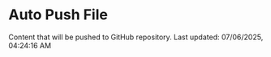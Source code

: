 # Auto Push File

Content that will be pushed to GitHub repository.
Last updated: 07/06/2025, 04:24:16 AM